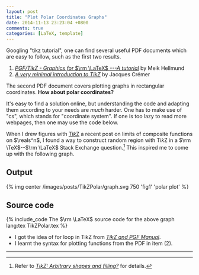 ```yaml
---
layout: post
title: "Plot Polar Coordinates Graphs"
date: 2014-11-13 23:23:04 +0800
comments: true
categories: [LaTeX, template]
---
```


Googling "tikz tutorial", one can find several useful PDF documents
which are easy to follow, such as the first two results.

1. [*PGF/TikZ - Graphics for* $\rm \LaTeX$ *---A tutorial*][tut1] by
Meik Hellmund
2. [*A very minimal introduction to TikZ*][tut2] by Jacques Crémer

The second PDF document covers plotting graphs in rectangular
coordinates.  **How about polar coordinates?**

It's easy to find a solution online, but understanding the code and
adapting them according to your needs are *much* harder.  One has to
make use of "cs", which stands for "coordinate system".  If one is too
lazy to read more webpages, then one may use the code below.

When I drew figures with [Ti*k*Z] a recent post on limits of composite
functions on $\reals^n$, I found a way to construct random region with
Ti*k*Z in a $\rm \TeX$--$\rm \LaTeX$ Stack Exchange
question.[^rand_region]  This inspired me to come up with the
following graph.

Output
---

{% img center /images/posts/TikZPolar/graph.svg 750 'fig1' 'polar plot' %}

Source code
---

{% include_code The $\rm \LaTeX$ source code for the above graph lang:tex TikZPolar.tex %}

- I got the idea of for loop in TikZ from
    [*TikZ and PGF Manual*][man].
- I learnt the syntax for plotting functions from the PDF in item (2).

---
[^rand_region]:
    Refer to [*TikZ: Arbitrary shapes and filling?*][rand_region] for
    details.

[tut1]: http://www.math.uni-leipzig.de/~hellmund/LaTeX/pgf-tut.pdf
[tut2]: http://cremeronline.com/LaTeX/minimaltikz.pdf
[Ti*k*Z]: http://www.texample.net/tikz/
[rand_region]: http://tex.stackexchange.com/a/60707
[man]: http://stuff.mit.edu/afs/athena/contrib/tex-contrib/beamer/pgf-1.01/doc/generic/pgf/version-for-tex4ht/en/pgfmanualse15.html
